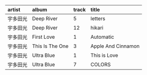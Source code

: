 artist   | album           | track | title
:-       | :-              | :-    | :-
宇多田光 | Deep River      | 5     | letters
宇多田光 | Deep River      | 12    | hikari
宇多田光 | First Love      | 1     | Automatic
宇多田光 | This Is The One | 3     | Apple And Cinnamon
宇多田光 | Ultra Blue      | 1     | This is Love
宇多田光 | Ultra Blue      | 7     | COLORS